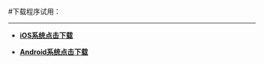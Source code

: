 #下载程序试用：
- - - - - 

- **[iOS系统点击下载](itms-services://?action=download-manifest&url=https://raw.githubusercontent.com/qiaofeiHS/IPA/master/ipa.plist)**

- **[Android系统点击下载](https://github.com/qiaofeiHS/IPA/blob/master/im-release.apk)**
